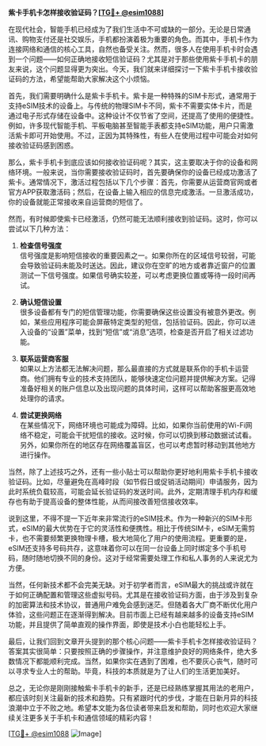 **紫卡手机卡怎样接收验证码？[[TG💪+ @esim1088](https://t.me/s/esim1088)]**

在现代社会，智能手机已经成为了我们生活中不可或缺的一部分。无论是日常通讯、购物支付还是社交娱乐，手机都扮演着极为重要的角色。而其中，手机卡作为连接网络和通信的核心工具，自然也备受关注。然而，很多人在使用手机卡时会遇到一个问题——如何正确地接收短信验证码？尤其是对于那些使用紫卡手机卡的朋友来说，这个问题显得更为突出。今天，我们就来详细探讨一下紫卡手机卡接收验证码的方法，希望能帮助大家解决这个小烦恼。

首先，我们需要明确什么是紫卡手机卡。紫卡是一种特殊的SIM卡形式，通常用于支持eSIM技术的设备上。与传统的物理SIM卡不同，紫卡不需要实体卡片，而是通过电子形式存储在设备中。这种设计不仅节省了空间，还提高了使用的便捷性。例如，许多现代智能手机、平板电脑甚至智能手表都支持eSIM功能，用户只需激活紫卡即可开始使用。不过，正因为其特殊性，有些人在使用过程中可能会对如何接收验证码感到困惑。

那么，紫卡手机卡到底应该如何接收验证码呢？其实，这主要取决于你的设备和网络环境。一般来说，当你需要接收验证码时，首先要确保你的设备已经成功激活了紫卡。通常情况下，激活过程包括以下几个步骤：首先，你需要从运营商官网或者官方APP获取激活码；然后，在设备上输入相应的信息完成激活。一旦激活成功，你的设备就能正常接收来自运营商的短信了。

然而，有时候即使紫卡已经激活，仍然可能无法顺利接收到验证码。这时，你可以尝试以下几种方法：

1. **检查信号强度**  
   信号强度是影响短信接收的重要因素之一。如果你所在的区域信号较弱，可能会导致验证码未能及时送达。因此，建议你在空旷的地方或者靠近窗户的位置测试一下信号强度。如果信号确实较差，可以考虑更换位置或等待一段时间再试。

2. **确认短信设置**  
   很多设备都有专门的短信管理功能，你需要确保这些设置没有被意外更改。例如，某些应用程序可能会屏蔽特定类型的短信，包括验证码。因此，你可以进入设备的“设置”菜单，找到“短信”或“消息”选项，检查是否开启了相关过滤功能。

3. **联系运营商客服**  
   如果以上方法都无法解决问题，那么最直接的方式就是联系你的手机卡运营商。他们拥有专业的技术支持团队，能够快速定位问题并提供解决方案。记得准备好相关的账户信息以及出现问题的具体时间，这样可以帮助客服更高效地处理你的请求。

4. **尝试更换网络**  
   在某些情况下，网络环境也可能成为障碍。比如，如果你当前使用的Wi-Fi网络不稳定，可能会干扰短信的接收。这时候，你可以切换到移动数据试试看。另外，如果你所在的地区存在网络覆盖盲区，也可以考虑暂时移动到其他地方进行操作。

当然，除了上述技巧之外，还有一些小贴士可以帮助你更好地利用紫卡手机卡接收验证码。比如，尽量避免在高峰时段（如节假日或促销活动期间）申请服务，因为此时系统负载较高，可能会延长验证码的发送时间。此外，定期清理手机内存和缓存也有助于提高设备的整体性能，从而间接改善短信接收效率。

说到这里，不得不提一下近年来非常流行的eSIM技术。作为一种新兴的SIM卡形式，eSIM的最大优势在于它的灵活性和便携性。相比于传统SIM卡，eSIM无需剪卡，也不需要频繁更换物理卡槽，极大地简化了用户的使用流程。更重要的是，eSIM还支持多号码共存，这意味着你可以在同一台设备上同时绑定多个手机号码，随时随地切换不同的身份。这对于经常需要处理工作和私人事务的人来说尤为方便。

当然，任何新技术都不会完美无缺。对于初学者而言，eSIM最大的挑战或许就在于如何正确配置和管理这些虚拟号码。尤其是在接收验证码方面，由于涉及到复杂的加密算法和技术协议，普通用户难免会感到迷茫。但随着各大厂商不断优化用户体验，这些问题正在逐渐得到解决。目前市面上已经有越来越多的设备支持eSIM功能，并且提供了简单直观的操作界面，即使是技术小白也能轻松上手。

最后，让我们回到文章开头提到的那个核心问题——紫卡手机卡怎样接收验证码？答案其实很简单：只要按照正确的步骤操作，并注意维护良好的网络条件，绝大多数情况下都能顺利完成。当然，如果你实在遇到了困难，也不要灰心丧气，随时可以寻求专业人士的帮助。毕竟，科技的本质就是为了让人们的生活更加美好。

总之，无论你是刚刚接触紫卡手机卡的新手，还是已经熟练掌握其用法的老用户，都应该时刻关注最新的技术和趋势。只有紧跟时代的步伐，才能在日新月异的科技浪潮中立于不败之地。希望本文能为各位读者带来启发和帮助，同时也欢迎大家继续关注更多关于手机卡和通信领域的精彩内容！

[[TG💪+ @esim1088](https://t.me/s/esim1088) ![Image](https://i.postimg.cc/4NQfJmqS/Snipaste-2025-05-13-00-14-12.png)]